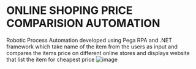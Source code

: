 # ONLINE SHOPING PRICE COMPARISION AUTOMATION
Robotic Process Automation developed using Pega RPA and .NET framework which take name of the item from the users as input and compares the items price on different online stores and displays website that list the item for cheapest price
![image](https://user-images.githubusercontent.com/69889290/133398189-7be6d3c7-cb8d-4341-a2e5-3439ff9028e8.png)
